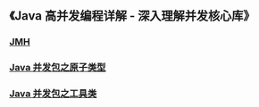 ## 《Java 高并发编程详解 - 深入理解并发核心库》

### [JMH](_1_jmh)

### [Java 并发包之原子类型](_2_atomic)

### [Java 并发包之工具类](_3_utils)
